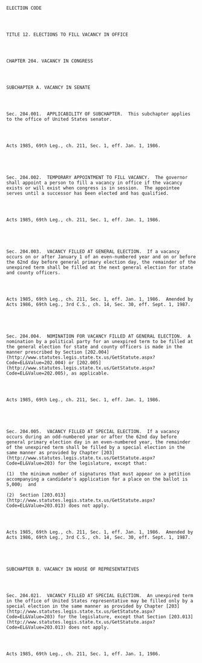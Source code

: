 ﻿
    
    
    	
    					
    
    
    ELECTION CODE
    
      
    
    
    TITLE 12. ELECTIONS TO FILL VACANCY IN OFFICE
    
      
    
    
    CHAPTER 204. VACANCY IN CONGRESS
    
      
    
    
    SUBCHAPTER A. VACANCY IN SENATE
    
      
    
    
    Sec. 204.001.  APPLICABILITY OF SUBCHAPTER.  This subchapter applies to the office of United States senator.
    
    
    
    
    Acts 1985, 69th Leg., ch. 211, Sec. 1, eff. Jan. 1, 1986.
    
    
    
    
    
    Sec. 204.002.  TEMPORARY APPOINTMENT TO FILL VACANCY.  The governor shall appoint a person to fill a vacancy in office if the vacancy exists or will exist when congress is in session.  The appointee serves until a successor has been elected and has qualified.
    
    
    
    
    Acts 1985, 69th Leg., ch. 211, Sec. 1, eff. Jan. 1, 1986.
    
    
    
    
    
    Sec. 204.003.  VACANCY FILLED AT GENERAL ELECTION.  If a vacancy occurs on or after January 1 of an even-numbered year and on or before the 62nd day before general primary election day, the remainder of the unexpired term shall be filled at the next general election for state and county officers.
    
    
    
    
    Acts 1985, 69th Leg., ch. 211, Sec. 1, eff. Jan. 1, 1986.  Amended by Acts 1986, 69th Leg., 3rd C.S., ch. 14, Sec. 30, eff. Sept. 1, 1987.
    
    
    
    
    
    Sec. 204.004.  NOMINATION FOR VACANCY FILLED AT GENERAL ELECTION.  A nomination by a political party for an unexpired term to be filled at the general election for state and county officers is made in the manner prescribed by Section [202.004](http://www.statutes.legis.state.tx.us/GetStatute.aspx?Code=EL&Value=202.004) or [202.005](http://www.statutes.legis.state.tx.us/GetStatute.aspx?Code=EL&Value=202.005), as applicable.
    
    
    
    
    Acts 1985, 69th Leg., ch. 211, Sec. 1, eff. Jan. 1, 1986.
    
    
    
    
    
    Sec. 204.005.  VACANCY FILLED AT SPECIAL ELECTION.  If a vacancy occurs during an odd-numbered year or after the 62nd day before general primary election day in an even-numbered year, the remainder of the unexpired term shall be filled by a special election in the same manner as provided by Chapter [203](http://www.statutes.legis.state.tx.us/GetStatute.aspx?Code=EL&Value=203) for the legislature, except that:
    
    (1)  the minimum number of signatures that must appear on a petition accompanying a candidate's application for a place on the ballot is 5,000;  and
    
    (2)  Section [203.013](http://www.statutes.legis.state.tx.us/GetStatute.aspx?Code=EL&Value=203.013) does not apply.
    
    
    
    
    Acts 1985, 69th Leg., ch. 211, Sec. 1, eff. Jan. 1, 1986.  Amended by Acts 1986, 69th Leg., 3rd C.S., ch. 14, Sec. 30, eff. Sept. 1, 1987.
    
    
    
    
    
    SUBCHAPTER B. VACANCY IN HOUSE OF REPRESENTATIVES
    
      
    
    
    Sec. 204.021.  VACANCY FILLED AT SPECIAL ELECTION.  An unexpired term in the office of United States representative may be filled only by a special election in the same manner as provided by Chapter [203](http://www.statutes.legis.state.tx.us/GetStatute.aspx?Code=EL&Value=203) for the legislature, except that Section [203.013](http://www.statutes.legis.state.tx.us/GetStatute.aspx?Code=EL&Value=203.013) does not apply.
    
    
    
    
    Acts 1985, 69th Leg., ch. 211, Sec. 1, eff. Jan. 1, 1986.
    
    
    
    
    				
